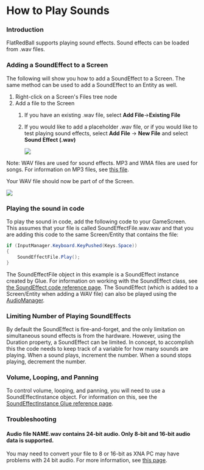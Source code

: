 # How to Play Sounds

### Introduction

FlatRedBall supports playing sound effects. Sound effects can be loaded from .wav files.

### Adding a SoundEffect to a Screen

The following will show you how to add a SoundEffect to a Screen. The same method can be used to add a SoundEffect to an Entity as well.

1. Right-click on a Screen's Files tree node
2. Add a file to the Screen
   1. If you have an existing .wav file, select **Add File**->**Existing File**
   2.  If you would like to add a placeholder .wav file, or if you would like to test playing sound effects, select **Add File** -> **New File** and select **Sound Effect (.wav)**

       ![](../../.gitbook/assets/2022-09-img\_63291e0635a58.png)

Note: WAV files are used for sound effects. MP3 and WMA files are used for songs. For information on MP3 files, see [this file](../../frb/docs/index.php).

Your WAV file should now be part of of the Screen.

![](../../.gitbook/assets/2022-09-img\_63291e90d60eb.png)

### Playing the sound in code

To play the sound in code, add the following code to your GameScreen. This assumes that your file is called SoundEffectFile.wav.wav and that you are adding this code to the same Screen/Entity that contains the file:

```csharp
if (InputManager.Keyboard.KeyPushed(Keys.Space))
{
    SoundEffectFile.Play();
}
```

The SoundEffectFile object in this example is a SoundEffect instance created by Glue. For information on working with the SoundEffect class, see [the SoundEffect code reference page](../../api/microsoft-xna-framework/audio/soundeffect.md). The SoundEffect (which is added to a Screen/Entity when adding a WAV file) can also be played using the [AudioManager](../../frb/docs/index.php).

### Limiting Number of Playing SoundEffects

By default the SoundEffect is fire-and-forget, and the only limitation on simultaneous sound effects is from the hardware. However, using the Duration property, a SoundEffect can be limited. In concept, to accomplish this the code needs to keep track of a variable for how many sounds are playing. When a sound plays, increment the number. When a sound stops playing, decrement the number.

### Volume, Looping, and Panning

To control volume, looping, and panning, you will need to use a SoundEffectInstance object. For information on this, see the [SoundEffectInstance Glue reference page](../../frb/docs/index.php).

### Troubleshooting

#### Audio file NAME.wav contains 24-bit audio. Only 8-bit and 16-bit audio data is supported.

You may need to convert your file to 8 or 16-bit as XNA PC may have problems with 24 bit audio. For more information, see [this page](http://gamedev.stackexchange.com/questions/57979/how-can-i-load-24-bit-audio-as-soundeffect).
